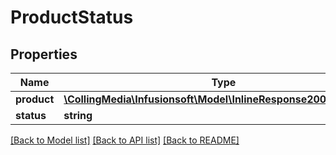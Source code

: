 # ProductStatus

## Properties
Name | Type | Description | Notes
------------ | ------------- | ------------- | -------------
**product** | [**\CollingMedia\Infusionsoft\Model\InlineResponse20012Products**](InlineResponse20012Products.md) |  | [optional] 
**status** | **string** |  | [optional] 

[[Back to Model list]](../README.md#documentation-for-models) [[Back to API list]](../README.md#documentation-for-api-endpoints) [[Back to README]](../README.md)


